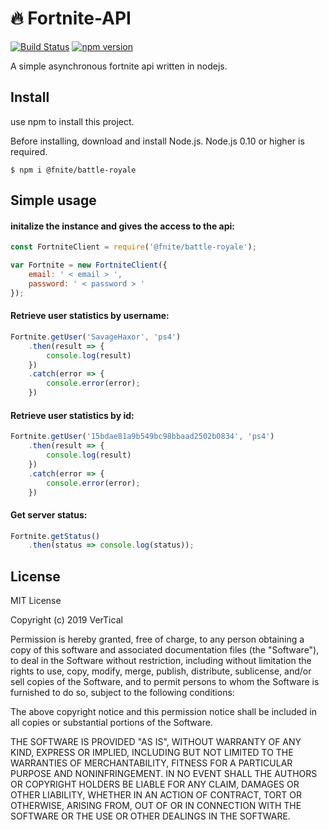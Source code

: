 # :fire: Fortnite-API
[![Build Status](https://travis-ci.org/Tusta/fortnite.svg?branch=master)](https://travis-ci.org/Tusta/fortnite)
[![npm version](https://badge.fury.io/js/%40fnite%2Fbattle-royale.svg)](https://badge.fury.io/js/%40fnite%2Fbattle-royale)


A simple asynchronous fortnite api written in nodejs.

## Install
use npm to install this project.

Before installing, download and install Node.js. Node.js 0.10 or higher is required.
``` 
$ npm i @fnite/battle-royale 
```

## Simple usage

#### initalize the instance and gives the access to the api:
```js
const FortniteClient = require('@fnite/battle-royale');

var Fortnite = new FortniteClient({
    email: ' < email > ',
    password: ' < password > '
});
```

#### Retrieve user statistics by username:
```js
Fortnite.getUser('SavageHaxor', 'ps4')
    .then(result => {
        console.log(result)
    })
    .catch(error => {
        console.error(error);
    })
```

#### Retrieve user statistics by id:
```js
Fortnite.getUser('15bdae81a9b549bc98bbaad2502b0834', 'ps4')
    .then(result => {
        console.log(result)
    })
    .catch(error => {
        console.error(error);
    })
```

#### Get server status:
```js
Fortnite.getStatus()
    .then(status => console.log(status));
```

## License
MIT License

Copyright (c) 2019 VerTical

Permission is hereby granted, free of charge, to any person obtaining a copy
of this software and associated documentation files (the "Software"), to deal
in the Software without restriction, including without limitation the rights
to use, copy, modify, merge, publish, distribute, sublicense, and/or sell
copies of the Software, and to permit persons to whom the Software is
furnished to do so, subject to the following conditions:

The above copyright notice and this permission notice shall be included in all
copies or substantial portions of the Software.

THE SOFTWARE IS PROVIDED "AS IS", WITHOUT WARRANTY OF ANY KIND, EXPRESS OR
IMPLIED, INCLUDING BUT NOT LIMITED TO THE WARRANTIES OF MERCHANTABILITY,
FITNESS FOR A PARTICULAR PURPOSE AND NONINFRINGEMENT. IN NO EVENT SHALL THE
AUTHORS OR COPYRIGHT HOLDERS BE LIABLE FOR ANY CLAIM, DAMAGES OR OTHER
LIABILITY, WHETHER IN AN ACTION OF CONTRACT, TORT OR OTHERWISE, ARISING FROM,
OUT OF OR IN CONNECTION WITH THE SOFTWARE OR THE USE OR OTHER DEALINGS IN THE
SOFTWARE.
